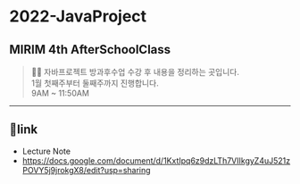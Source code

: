 # 2022-JavaProject
## MIRIM 4th AfterSchoolClass
> 👩‍💻 자바프로젝트 방과후수업 수강 후 내용을 정리하는 곳입니다.  
> 1월 첫째주부터 둘째주까지 진행합니다.  
> 9AM ~ 11:50AM  

---------------

## 📃link
* Lecture Note
* https://docs.google.com/document/d/1KxtIpq6z9dzLTh7VIIkgyZ4uJ521zPOVY5j9jrokgX8/edit?usp=sharing
